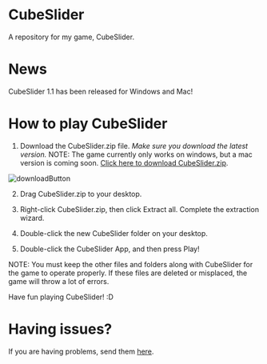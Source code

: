 # CubeSlider
A repository for my game, CubeSlider.

# News

CubeSlider 1.1 has been released for Windows and Mac!

# How to play CubeSlider
1. Download the CubeSlider.zip file. _Make sure you download the latest version._ NOTE: The game currently only works on windows, but
a mac version is coming soon. [Click here to download CubeSlider.zip](CubeSlider.zip).

![downloadButton](https://i.ibb.co/JvVm9Kt/Cube-Slider1.png)

2. Drag CubeSlider.zip to your desktop.

3. Right-click CubeSlider.zip, then click Extract all. Complete the extraction wizard.

4. Double-click the new CubeSlider folder on your desktop.

5. Double-click the CubeSlider App, and then press Play!

NOTE: You must keep the other files and folders along with CubeSlider for the game to operate properly. If these files are deleted or misplaced, the game will throw a lot of errors.

Have fun playing CubeSlider! :D

# Having issues?

If you are having problems, send them [here](https://github.com/orcadevelop/CubeSlider/issues).
